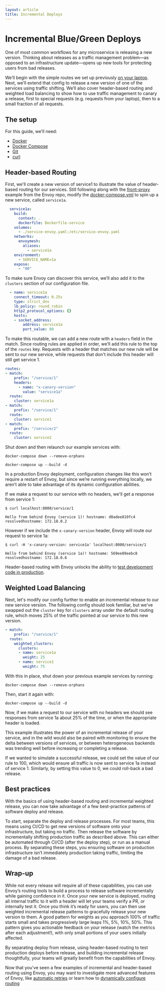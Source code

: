 ```yaml
---
layout: article
title: Incremental Deploys
---
```


[//]: # ( Copyright 2018 Turbine Labs, Inc.                                   )
[//]: # ( we may not use this file except in compliance with the License.     )
[//]: # ( we may obtain a copy of the License at                              )
[//]: # (                                                                     )
[//]: # (     http://www.apache.org/licenses/LICENSE-2.0                      )
[//]: # (                                                                     )
[//]: # ( Unless required by applicable law or agreed to in writing, software )
[//]: # ( distributed under the License is distributed on an "AS IS" BASIS,   )
[//]: # ( WITHOUT WARRANTIES OR CONDITIONS OF ANY KIND, either express or     )
[//]: # ( implied. See the License for the specific language governing        )
[//]: # ( permissions and limitations under the License.                      )

[//]: # (Incremental Deploys)

# Incremental Blue/Green Deploys

One of most common workflows for any microservice is releasing a new version.
Thinking about releases as a traffic management problem—as opposed to an
infrastructure update—opens up new tools for protecting users from bad releases.

We’ll begin with the simple routes we set up previously
[on your laptop](on-your-laptop.html).
Next, we’ll extend that config to release a new version of one of the services
using traffic shifting. We’ll also cover header-based routing and weighted load
balancing to show how to use traffic management to canary a release, first to
special requests (e.g. requests from your laptop), then to a small fraction of
all requests.

## The setup

For this guide, we’ll need:

- [Docker](https://docs.docker.com/install/)
- [Docker Compose](https://docs.docker.com/compose/install/)
- [Git](https://help.github.com/articles/set-up-git/)
- [curl](https://curl.haxx.se/)

## Header-based Routing

First, we'll create a new version of service1 to illustrate the value of
header-based routing for our services. Still following along with the
[front-proxy](https://github.com/envoyproxy/envoy/tree/master/examples/front-proxy)
example from the Envoy repo, modify the
[docker-compose.yml](https://github.com/envoyproxy/envoy/blob/master/examples/front-proxy/docker-compose.yml)
to spin up a new service, called `service1a`.

```yaml
  service1a:
    build:
      context: .
      dockerfile: Dockerfile-service
    volumes:
      - ./service-envoy.yaml:/etc/service-envoy.yaml
    networks:
      envoymesh:
        aliases:
          - service1a
    environment:
      - SERVICE_NAME=1a
    expose:
      - "80"
```

To make sure Envoy can discover this service, we’ll also add it to the
`clusters` section of our configuration file.

```yaml
  - name: service1a
    connect_timeout: 0.25s
    type: strict_dns
    lb_policy: round_robin
    http2_protocol_options: {}
    hosts:
    - socket_address:
        address: service1a
        port_value: 80
```

To make this routable, we can add a new route with a `headers` field in the
match. Since routing rules are applied in order, we’ll add this rule to the top
of the `routes` key. Requests with a header that matches our new rule will be
sent to our new service, while requests that don't include this header will
still get service 1.

```yaml
routes:
- match:
    prefix: "/service/1"
    headers:
      - name: "x-canary-version"
        value: "service1a"
  route:
    cluster: service1a
- match:
    prefix: "/service/1"
  route:
    cluster: service1
- match:
    prefix: "/service/2"
  route:
    cluster: service2
```

Shut down and then relaunch our example services with:

`docker-compose down --remove-orphans`

`docker-compose up --build -d`

In a production Envoy deployment, configuration changes like this won’t require
a restart of Envoy, but since we’re running everything locally, we aren’t able
to take advantage of its dynamic configuration abilities.

If we make a request to our service with no headers, we'll get a response
from service 1:

```console
$ curl localhost:8000/service/1
```

```shell
Hello from behind Envoy (service 1)! hostname: d0adee810fc4 resolvedhostname: 172.18.0.2
```

However if we include the `x-canary-version` header, Envoy will route our
request to service 1a:

```console
$ curl -H 'x-canary-version: service1a' localhost:8000/service/1
```

```shell
Hello from behind Envoy (service 1a)! hostname: 569ee89eebc8 resolvedhostname: 172.18.0.6
```

Header-based routing with Envoy unlocks the ability to
[test development code in production](https://opensource.com/article/17/8/testing-production).

## Weighted Load Balancing

Next, let's modify our config further to enable an incremental release to our
new service version. The following config should look familiar, but we've
swapped out the `cluster` key for `clusters` array under the default
routing rule, which moves 25% of the traffic pointed at our service to this
new version.

```yaml
- match:
    prefix: "/service/1"
  route:
    weighted_clusters:
      clusters:
      - name: service1a
        weight: 25
      - name: service1
        weight: 75
```

With this in place, shut down your previous example services by running:

`docker-compose down --remove-orphans`

Then, start it again with:

`docker-compose up --build -d`

Now, if we make a request to our service with no headers we should see
responses from service 1a about 25% of the time, or when the appropriate header
is loaded.

This example illustrates the power of an incremental release of your service,
and in the wild would also be paired with monitoring to ensure the delta
between versions of services, or between heterogeneous backends was trending
well before increasing or completing a release.

If we wanted to simulate a successful release, we could set the value of our
rule to 100, which would ensure all traffic is now sent to service 1a instead
of service 1. Similarly, by setting this value to 0, we could roll-back a bad
release.

## Best practices

With the basics of using header-based routing and incremental weighted release,
you can now take advantage of a few best-practice patterns of software deploy
and release.

To start, separate the deploy and release processes. For most teams, this means
using CI/CD to get new versions of software onto your infrastructure, but
taking no traffic. Then release the software by incrementally shifting
production traffic as described above. This can either be automated through
CI/CD (after the deploy step), or run as a manual process. By separating these
steps, you ensuring software on production infrastructure isn’t immediately
production taking traffic, limiting the damage of a bad release.

## Wrap-up

While not every release will require all of these capabilities, you can use
Envoy’s routing tools to build a process to release software incrementally
while gaining confidence in it. Once your new service is deployed, routing all
internal traffic to it with a header will let your teams verify a PR, or
internally test it. Once you think it’s ready for users, you can then use
weighted incremental release patterns to gracefully release your new version to
them. A good pattern for weights as you approach 100% of traffic starts small
and takes progressively large leaps 1%, 5%, 10%, 50%. This pattern gives you
actionable feedback on your release (watch the metrics after each adjustment!),
with only small portions of your users initially affected.

By separating deploy from release, using header-based routing to test
production deploys before release, and building incremental release
thoughtfully, your teams will greatly benefit  from the capabilities of Envoy.

Now that you've seen a few examples of incremental and header-based routing
using Envoy, you may want to investigate more advanced features of Envoy, like
[automatic retries](automatic-retries.html)
or learn how to
[dynamically configure routing](https://www.learnenvoy.io/articles/routing-configuration.html)
